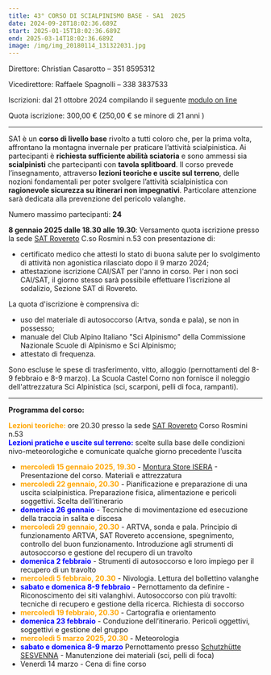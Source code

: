```yaml
---
title: 43° CORSO DI SCIALPINISMO BASE - SA1  2025
date: 2024-09-28T18:02:36.689Z
start: 2025-01-15T18:02:36.689Z
end: 2025-03-14T18:02:36.689Z
image: /img/img_20180114_131322031.jpg
---
```

Direttore: Christian Casarotto – 351 8595312

Vicedirettore: Raffaele Spagnolli – 338 3837533

Iscrizioni: dal 21 ottobre 2024 compilando il seguente [modulo on line](https://forms.gle/pqNFoZsVxQbThX7NA)

Quota iscrizione: 300,00 € (250,00 € se minore di 21 anni )

- - -

SA1 è un **corso di livello base** rivolto a tutti coloro che, per la prima volta, affrontano la montagna invernale per praticare l’attività scialpinistica. Ai partecipanti è **richiesta sufficiente abilità sciatoria** e sono ammessi sia **scialpinisti** che partecipanti con **tavola splitboard**. Il corso prevede l’insegnamento, attraverso **lezioni teoriche e uscite sul terreno**, delle nozioni fondamentali per poter svolgere l’attività scialpinistica con **ragionevole sicurezza su itinerari non impegnativi**. Particolare attenzione sarà dedicata alla prevenzione del pericolo valanghe. 

Numero massimo partecipanti: **24**

**8 gennaio 2025 dalle 18.30 alle 19.30**: Versamento quota iscrizione presso la sede [SAT Rovereto](https://maps.app.goo.gl/Wi3UYzciUAhJFHAU7) C.so Rosmini n.53 con presentazione di:

* certificato medico che attesti lo stato di buona salute per lo svolgimento di attività non agonistica rilasciato dopo il 9 marzo 2024;
* attestazione iscrizione CAI/SAT per l'anno in corso. Per i non soci CAI/SAT, il giorno stesso sarà possibile effettuare l’iscrizione al sodalizio, Sezione SAT di Rovereto.

La quota d'iscrizione è comprensiva di:

* uso del materiale di autosoccorso (Artva, sonda e pala), se non in possesso;
* manuale del Club Alpino Italiano "Sci Alpinismo" della Commissione Nazionale Scuole di Alpinismo e Sci Alpinismo;
* attestato di frequenza.

Sono escluse le spese di trasferimento, vitto, alloggio (pernottamenti del 8-9 febbraio e 8-9 marzo). La Scuola Castel Corno non fornisce il noleggio dell'attrezzatura Sci Alpinistica (sci, scarponi, pelli di foca, rampanti).

- - -

**Programma del corso:**

<font color="orange">**Lezioni teoriche:**</font> ore 20.30 presso la sede [SAT Rovereto](https://maps.app.goo.gl/Wi3UYzciUAhJFHAU7) Corso Rosmini n.53\
<font color="blue">**Lezioni pratiche e uscite sul terreno:** </font> scelte sulla base delle condizioni nivo-meteorologiche e comunicate qualche giorno precedente l’uscita

* <font color="orange">**mercoledì 15 gennaio 2025, 19.30** </font>- [Montura Store ISERA](https://maps.app.goo.gl/giW1ZCt2mnnsZFE36) - Presentazione del corso. Materiali e attrezzatura  
* <font color="orange">**mercoledì 22 gennaio, 20.30**</font> - Pianificazione e preparazione di una uscita scialpinistica. Preparazione fisica, alimentazione e pericoli soggettivi. Scelta dell’itinerario
* <font color="blue">**domenica 26 gennaio**</font> - Tecniche di movimentazione ed esecuzione della traccia in salita e discesa
* <font color="orange">**mercoledì 29 gennaio, 20.30** </font> - ARTVA, sonda e pala. Principio di funzionamento ARTVA, SAT Rovereto accensione, spegnimento, controllo del buon funzionamento.
  Introduzione agli strumenti di autosoccorso e gestione del recupero di un travolto
* <font color="blue">**domenica 2 febbraio** </font> - Strumenti di autosoccorso e loro impiego per il recupero di un travolto
* <font color="orange">**mercoledì 5 febbraio, 20.30** </font> - Nivologia. Lettura del bollettino valanghe
* <font color="blue">**sabato e domenica 8-9 febbraio** </font> - Pernottamento da definire - Riconoscimento dei siti valanghivi. Autosoccorso con più travolti: tecniche di recupero e gestione della ricerca. Richiesta di soccorso
* <font color="orange">**mercoledì 19 febbraio, 20.30** </font> - Cartografia e orientamento
* <font color="blue">**domenica 23 febbraio** </font> - Conduzione dell’itinerario. Pericoli oggettivi, soggettivi e gestione del gruppo
* <font color="orange">**mercoledì 5 marzo 2025, 20.30** </font> - Meteorologia
* <font color="blue">**sabato e domenica 8-9 marzo** </font> Pernottamento presso [Schutzhütte SESVENNA](https://www.sesvenna.net/)  - Manutenzione dei materiali (sci, pelli di foca)
* Venerdì 14 marzo - Cena di fine corso